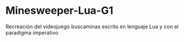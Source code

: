 # Minesweeper-Lua-G1
Recreación del videojuego buscaminas escrito en lenguaje Lua y con el paradigma imperativo
